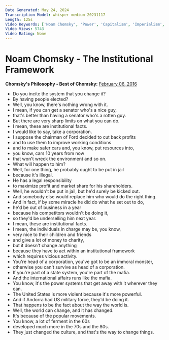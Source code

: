 ```yaml
---
Date Generated: May 24, 2024
Transcription Model: whisper medium 20231117
Length: 125s
Video Keywords: ['Noam Chomsky', 'Power', 'Capitalism', 'Imperialism', 'War', 'State', 'Government', 'Military', 'Profits', 'Corporation', 'Politics']
Video Views: 5743
Video Rating: None
---
```


# Noam Chomsky - The Institutional Framework
**Chomsky's Philosophy - Best of Chomsky:** [February 06, 2016](https://www.youtube.com/watch?v=3zOsSDQTX7Q)
*  Do you incite the system that you change it?
*  By having people elected?
*  Well, you know, there's nothing wrong with it.
*  I mean, if you can get a senator who's a nice guy,
*  that's better than having a senator who's a rotten guy.
*  But there are very sharp limits on what you can do.
*  I mean, these are institutional facts.
*  I would like to say, take a corporation.
*  I suppose the chairman of Ford decided to cut back profits
*  and to use them to improve working conditions
*  and to make safer cars and, you know, put resources into,
*  you know, cars 10 years from now
*  that won't wreck the environment and so on.
*  What will happen to him?
*  Well, for one thing, he probably ought to be put in jail
*  because it's illegal.
*  He has a legal responsibility
*  to maximize profit and market share for his shareholders.
*  Well, he wouldn't be put in jail, but he'd surely be kicked out.
*  And somebody else would replace him who would do the right thing.
*  And in fact, if by some miracle he did do what he set out to do,
*  he'd be out of business in a year
*  because his competitors wouldn't be doing it,
*  so they'd be underselling him next year.
*  I mean, these are institutional facts.
*  I mean, the individuals in charge may be, you know,
*  very nice to their children and friends
*  and give a lot of money to charity,
*  but it doesn't change anything
*  because they have to act within an institutional framework
*  which requires vicious activity.
*  You're head of a corporation, you've got to be an immoral monster,
*  otherwise you can't survive as head of a corporation.
*  If you're part of a state system, you're part of the mafia.
*  And the international affairs runs like the mafia.
*  You know, it's the power systems that get away with it wherever they can.
*  The United States is more violent because it's more powerful.
*  And if Andorra had US military force, they'd be doing it.
*  That happens to be the fact about the way the world is.
*  Well, the world can change, and it has changed.
*  It's because of the popular movements.
*  You know, a lot of ferment in the 60s
*  developed much more in the 70s and the 80s.
*  They just changed the culture, and that's the way to change things.
